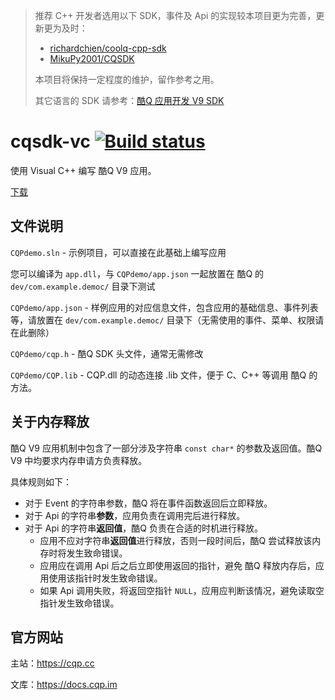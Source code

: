 > 推荐 C++ 开发者选用以下 SDK，事件及 Api 的实现较本项目更为完善，更新更为及时：
>
> * [richardchien/coolq-cpp-sdk](https://github.com/richardchien/coolq-cpp-sdk)
> * [MikuPy2001/CQSDK](https://github.com/MikuPy2001/CQSDK)
>
> 本项目将保持一定程度的维护，留作参考之用。
>
> 其它语言的 SDK 请参考：[酷Q 应用开发 V9 SDK](https://cqp.cc/t/15124)

# cqsdk-vc [![Build status](https://ci.appveyor.com/api/projects/status/b45ik9dass1rnrnj?svg=true)](https://ci.appveyor.com/project/Coxxs/cqsdk-vc)

使用 Visual C++ 编写 酷Q V9 应用。

[下载](https://github.com/CoolQ/cqsdk-vc/archive/master.zip)

文件说明
--------
`CQPdemo.sln` - 示例项目，可以直接在此基础上编写应用

您可以编译为 `app.dll`，与 `CQPdemo/app.json` 一起放置在 酷Q 的 `dev/com.example.democ/` 目录下测试

`CQPdemo/app.json` - 样例应用的对应信息文件，包含应用的基础信息、事件列表等，请放置在 `dev/com.example.democ/` 目录下（无需使用的事件、菜单、权限请在此删除）

`CQPdemo/cqp.h` - 酷Q SDK 头文件，通常无需修改

`CQPdemo/CQP.lib` - CQP.dll 的动态连接 .lib 文件，便于 C、C++ 等调用 酷Q 的方法。

关于内存释放
----------
酷Q V9 应用机制中包含了一部分涉及字符串 `const char*` 的参数及返回值。酷Q V9 中均要求内存申请方负责释放。

具体规则如下：

* 对于 Event 的字符串参数，酷Q 将在事件函数返回后立即释放。
* 对于 Api 的字符串**参数**，应用负责在调用完后进行释放。
* 对于 Api 的字符串**返回值**，酷Q 负责在合适的时机进行释放。
  * 应用不应对字符串**返回值**进行释放，否则一段时间后，酷Q 尝试释放该内存时将发生致命错误。
  * 应用应在调用 Api 后之后立即使用返回的指针，避免 酷Q 释放内存后，应用使用该指针时发生致命错误。
  * 如果 Api 调用失败，将返回空指针 `NULL`，应用应判断该情况，避免读取空指针发生致命错误。

官方网站
--------
主站：https://cqp.cc

文库：https://docs.cqp.im
